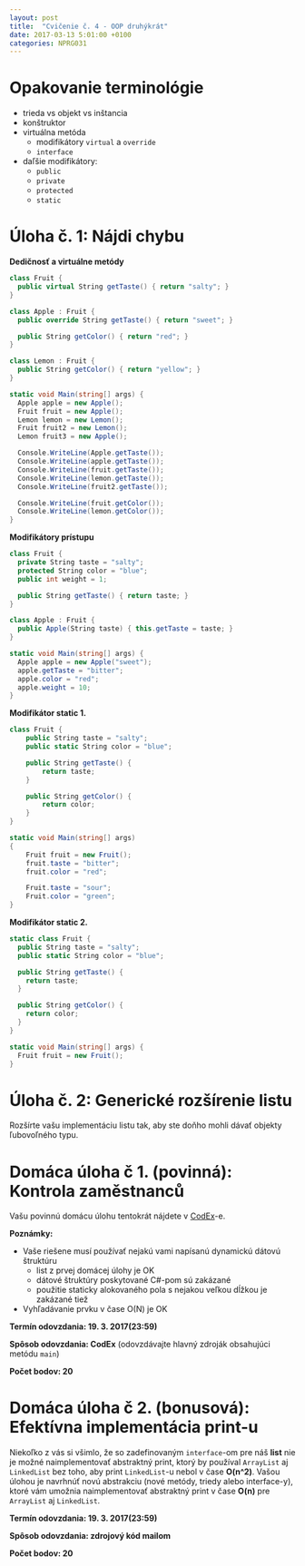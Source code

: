 ```yaml
---
layout: post
title:  "Cvičenie č. 4 - OOP druhýkrát"
date: 2017-03-13 5:01:00 +0100
categories: NPRG031
---
```

# Opakovanie terminológie

* trieda vs objekt vs inštancia
* konštruktor
* virtuálna metóda
  * modifikátory `virtual` a `override`
  * `interface`
* daľšie modifikátory:
  * `public`
  * `private`
  * `protected`
  * `static`

# Úloha č. 1: Nájdi chybu

**Dedičnosť a virtuálne metódy**
```c#
class Fruit {
  public virtual String getTaste() { return "salty"; }
}

class Apple : Fruit {
  public override String getTaste() { return "sweet"; }

  public String getColor() { return "red"; }
}

class Lemon : Fruit {
  public String getColor() { return "yellow"; }
}

static void Main(string[] args) {
  Apple apple = new Apple();
  Fruit fruit = new Apple();
  Lemon lemon = new Lemon();
  Fruit fruit2 = new Lemon();
  Lemon fruit3 = new Apple();

  Console.WriteLine(Apple.getTaste());
  Console.WriteLine(apple.getTaste());
  Console.WriteLine(fruit.getTaste());
  Console.WriteLine(lemon.getTaste());
  Console.WriteLine(fruit2.getTaste());

  Console.WriteLine(fruit.getColor());
  Console.WriteLine(lemon.getColor());
}
```

**Modifikátory prístupu**
```c#
class Fruit {
  private String taste = "salty";
  protected String color = "blue";
  public int weight = 1;

  public String getTaste() { return taste; }
}

class Apple : Fruit {
  public Apple(String taste) { this.getTaste = taste; }
}

static void Main(string[] args) {
  Apple apple = new Apple("sweet");
  apple.getTaste = "bitter";
  apple.color = "red";
  apple.weight = 10;
}
```

**Modifikátor static 1.**
```c#
class Fruit {
    public String taste = "salty";
    public static String color = "blue";

    public String getTaste() {
        return taste;
    }

    public String getColor() {
        return color;
    }
}

static void Main(string[] args)
{
    Fruit fruit = new Fruit();
    fruit.taste = "bitter";
    fruit.color = "red";

    Fruit.taste = "sour";
    Fruit.color = "green";
}
```

**Modifikátor static 2.**
```c#
static class Fruit {
  public String taste = "salty";
  public static String color = "blue";

  public String getTaste() {
    return taste;
  }

  public String getColor() {
    return color;
  }
}

static void Main(string[] args) {
  Fruit fruit = new Fruit();
}
```

# Úloha č. 2: Generické rozšírenie listu

Rozšírte vašu implementáciu listu tak, aby ste doňho mohli dávať objekty ľubovoľného typu.

# Domáca úloha č 1. (povinná): Kontrola zaměstnanců

Vašu povinnú domácu úlohu tentokrát nájdete v [CodEx](https://codex.ms.mff.cuni.cz/codex-prg/)-e.

**Poznámky:**
* Vaše riešene musí používať nejakú vami napísanú dynamickú dátovú štruktúru
  * list z prvej domácej úlohy je OK
  * dátové štruktúry poskytované C#-pom sú zakázané
  * použitie staticky alokovaného pola s nejakou veľkou dĺžkou je zakázané tiež
* Vyhľadávanie prvku v čase O(N) je OK

**Termín odovzdania: 19. 3. 2017(23:59)**

**Spôsob odovzdania: CodEx** (odovzdávajte hlavný zdroják obsahujúci metódu `main`)

**Počet bodov: 20**

# Domáca úloha č 2. (bonusová): Efektívna implementácia print-u

Niekoľko z vás si všimlo, že so zadefinovaným `interface`-om pre náš **list** nie je
možné naimplementovať abstraktný print, ktorý by používal `ArrayList` aj `LinkedList`
bez toho, aby print `LinkedList`-u nebol v čase **O(n^2)**. Vašou úlohou je navrhnúť novú abstrakciu (nové metódy, triedy alebo interface-y),
ktoré vám umožnia naimplementovať abstraktný print v čase **O(n)** pre `ArrayList` aj `LinkedList`.

**Termín odovzdania: 19. 3. 2017(23:59)**

**Spôsob odovzdania: zdrojový kód mailom**

**Počet bodov: 20**
